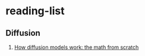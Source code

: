 # reading-list

## Diffusion
1. [How diffusion models work: the math from scratch](https://theaisummer.com/diffusion-models/)
